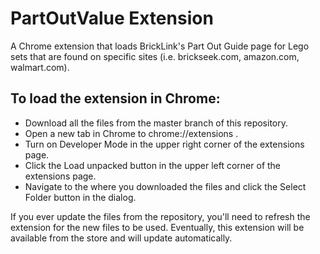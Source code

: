 # PartOutValue Extension
A Chrome extension that loads BrickLink's Part Out Guide page for Lego sets that are found on specific sites (i.e. brickseek.com, amazon.com, walmart.com).

## To load the extension in Chrome:
- Download all the files from the master branch of this repository.
- Open a new tab in Chrome to chrome://extensions .
- Turn on Developer Mode in the upper right corner of the extensions page.
- Click the Load unpacked button in the upper left corner of the extensions page.
- Navigate to the where you downloaded the files and click the Select Folder button in the dialog.

If you ever update the files from the repository, you'll need to refresh the extension for the new files to be used. Eventually, this extension will be available from the store and will update automatically.